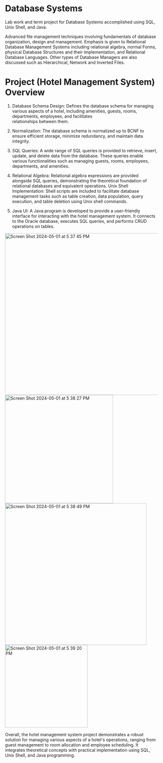 # Database Systems

Lab work and term project for Database Systems accomplished using SQL, Unix Shell, and Java.

Advanced file management techniques involving fundamentals of database organization, design and management. Emphasis is given to Relational Database Management Systems including relational algebra, normal Forms, physical Database Structures and their implementation, and Relational Database Languages. Other types of Database Managers are also discussed such as Hierarchical, Network and Inverted Files.

# Project (Hotel Management System) Overview

1. Database Schema Design: Defines the database schema for managing various aspects of a hotel, including amenities, guests, rooms, departments, employees, and facilitates             
   relationships between them.
  
2. Normalization: The database schema is normalized up to BCNF to ensure efficient storage, minimize redundancy, and maintain data integrity.
   
3. SQL Queries: A wide range of SQL queries is provided to retrieve, insert, update, and delete data from the database. These queries enable various functionalities such as managing       guests, rooms, employees, departments, and amenities.
   
4. Relational Algebra: Relational algebra expressions are provided alongside SQL queries, demonstrating the theoretical foundation of relational databases and equivalent operations.
   Unix Shell Implementation: Shell scripts are included to facilitate database management tasks such as table creation, data population, query execution, and table deletion using Unix    shell commands.
   
5. Java UI: A Java program is developed to provide a user-friendly interface for interacting with the hotel management system. It connects to the Oracle database, executes SQL queries,    and performs CRUD operations on tables.

<img width="532" alt="Screen Shot 2024-05-01 at 5 37 45 PM" src="https://github.com/ark22oct/Database-Systems/assets/77360623/85d02395-3f1a-4e4a-bd6f-8f19dc5aafcf">

<img width="356" alt="Screen Shot 2024-05-01 at 5 38 27 PM" src="https://github.com/ark22oct/Database-Systems/assets/77360623/8544ef53-a372-4330-82a9-e107afc2a79f">

<img width="466" alt="Screen Shot 2024-05-01 at 5 38 49 PM" src="https://github.com/ark22oct/Database-Systems/assets/77360623/5fc9e3a3-06f4-4a15-9745-bbf2ee3301b9">

<img width="272" alt="Screen Shot 2024-05-01 at 5 39 20 PM" src="https://github.com/ark22oct/Database-Systems/assets/77360623/aab754fc-36f7-4b69-b4ea-e27b84c3622b">


Overall, the hotel management system project demonstrates a robust solution for managing various aspects of a hotel's operations, ranging from guest management to room allocation and employee scheduling. It integrates theoretical concepts with practical implementation using SQL, Unix Shell, and Java programming.
